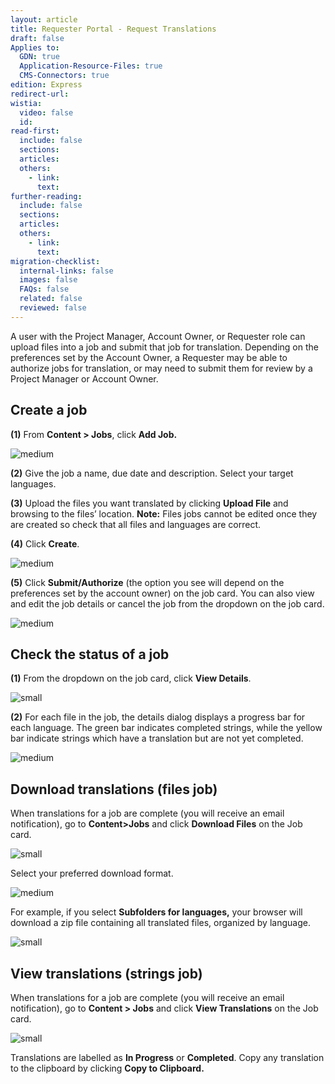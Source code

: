 ```yaml
---
layout: article
title: Requester Portal - Request Translations
draft: false
Applies to:
  GDN: true
  Application-Resource-Files: true
  CMS-Connectors: true
edition: Express
redirect-url:
wistia:
  video: false
  id:
read-first:
  include: false
  sections:
  articles:
  others:
    - link:
      text:
further-reading:
  include: false
  sections:
  articles:
  others:
    - link:
      text:
migration-checklist:
  internal-links: false
  images: false
  FAQs: false
  related: false
  reviewed: false
---
```



A user with the Project Manager, Account Owner, or Requester role can upload files into a job and submit that job for translation. Depending on the preferences set by the Account Owner, a Requester may be able to authorize jobs for translation, or may need to submit them for review by a Project Manager or Account Owner.

## Create a job

**(1)** From **Content &gt; Jobs**, click **Add Job.**

![medium](/uploads/versions/smartling___translation_jobs-6---x----1274-772x---.png)

**(2)** Give the job a name, due date and description. Select your target languages.

**(3)** Upload the files you want translated by clicking **Upload File** and browsing to the files’ location.&nbsp;**Note:**&nbsp;Files jobs cannot be edited once they are created so check that all files and languages are correct.

**(4)** Click **Create**.

![medium](/uploads/versions/smartling___translation_jobs-7---x----1344-1380x---.png)

**(5)** Click **Submit/Authorize** (the option you see will depend on the preferences set by the account owner) on the job card. You can also view and edit the job details or cancel the job from the dropdown on the job card.

![medium](/uploads/versions/smartling___translation_jobs-8---x----1150-792x---.png)

## Check the status of a job

**(1)** From the dropdown on the job card, click **View Details**.

![small](/uploads/versions/smartling___translation_jobs-9---x----1154-984x---.png)

**(2)** For each file in the job, the details dialog displays a progress bar for each language. The green bar indicates completed strings, while the yellow bar indicate strings which have a translation but are not yet completed.

![medium](/uploads/versions/smartling___translation_jobs-10---x----562-142x---.png)

## Download translations (files job)

When translations for a job are complete (you will receive an email notification), go to **Content&gt;Jobs** and click **Download Files** on the Job card.

![small](/uploads/versions/smartling___translation_jobs-11---x----616-358x---.png)

Select your preferred download format.

![medium](/uploads/versions/smartling___translation_jobs-12---x----1152-492x---.png)

For example, if you select **Subfolders for languages,** your browser will download a zip file containing all translated files, organized by language.

![small](/uploads/versions/downloads---x----245-133x---.png)

## View translations (strings job)

When translations for a job are complete (you will receive an email notification), go to **Content &gt; Jobs** and click **View Translations**&nbsp;on the Job card.

![small](/uploads/versions/smartling___translation_jobs-13---x----1346-1166x---.png)

Translations are labelled as&nbsp;**In Progress** or&nbsp;**Completed**. Copy any translation to the clipboard by clicking&nbsp;**Copy to Clipboard.**